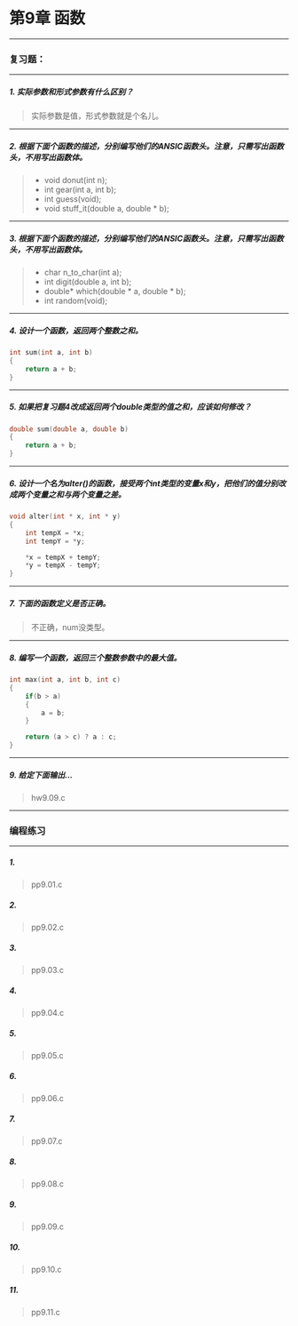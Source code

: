 # 第9章 函数

---
### 复习题：
---
##### 1. 实际参数和形式参数有什么区别？
> 实际参数是值，形式参数就是个名儿。
---
##### 2. 根据下面个函数的描述，分别编写他们的ANSIC函数头。注意，只需写出函数头，不用写出函数体。
> * void donut(int n);
> * int gear(int a, int b);
> * int guess(void);
> * void stuff_it(double a, double * b);
---
##### 3. 根据下面个函数的描述，分别编写他们的ANSIC函数头。注意，只需写出函数头，不用写出函数体。
> * char n_to_char(int a);
> * int digit(double a, int b);
> * double* which(double * a, double * b);
> * int random(void);
---
##### 4. 设计一个函数，返回两个整数之和。
``` c
int sum(int a, int b)
{
    return a + b;
}
```
---
##### 5. 如果把复习题4改成返回两个double类型的值之和，应该如何修改？
``` c
double sum(double a, double b)
{
    return a + b;
}
```
---
##### 6. 设计一个名为alter()的函数，接受两个int类型的变量x和y，把他们的值分别改成两个变量之和与两个变量之差。
``` c
void alter(int * x, int * y)
{
    int tempX = *x;
    int tempY = *y;

    *x = tempX + tempY;
    *y = tempX - tempY;
}
```
---
##### 7. 下面的函数定义是否正确。
> 不正确，num没类型。
---
##### 8. 编写一个函数，返回三个整数参数中的最大值。
``` c
int max(int a, int b, int c)
{
    if(b > a)
    {
        a = b;
    }

    return (a > c) ? a : c;
}
```
---
##### 9. 给定下面输出...
> hw9.09.c
---
### 编程练习
---
##### 1. 
> pp9.01.c
##### 2. 
> pp9.02.c
##### 3. 
> pp9.03.c
##### 4. 
> pp9.04.c
##### 5. 
> pp9.05.c
##### 6. 
> pp9.06.c
##### 7. 
> pp9.07.c
##### 8. 
> pp9.08.c
##### 9. 
> pp9.09.c
##### 10. 
> pp9.10.c
##### 11. 
> pp9.11.c
